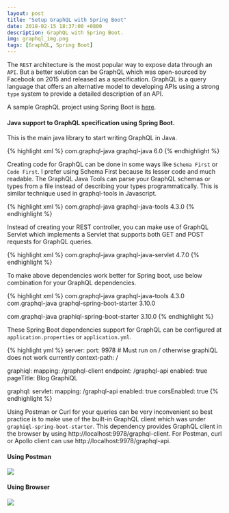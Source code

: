 ```yaml
---
layout: post
title: "Setup GraphQL with Spring Boot"
date: 2018-02-15 18:37:00 +0800
description: GraphQL with Spring Boot.
img: graphql_img.png
tags: [GraphQL, Spring Boot]
---
```


The `REST` architecture is the most popular way to expose data through an `API`. But a better solution can be GraphQL which was open-sourced by Facebook on 2015 and released as a specification. GraphQL is a query language that offers an alternative model to developing APIs using a strong `type` system to provide a detailed description of an API.

A sample GraphQL project using Spring Boot is [here](https://github.com/nellmedina/graphql-spring-boot).

#### Java support to GraphQL specification using Spring Boot.

This is the main java library to start writing GraphQL in Java.

{% highlight xml %}
<dependency>
    <groupId>com.graphql-java</groupId>
    <artifactId>graphql-java</artifactId>
    <version>6.0</version>
</dependency>
{% endhighlight %}

Creating code for GraphQL can be done in some ways like `Schema First` or `Code First`. I prefer using Schema First because its lesser code and much readable. The GraphQL Java Tools can parse your GraphQL schemas or types from a file instead of describing your types programmatically. This is similar technique used in graphql-tools in Javascript.

{% highlight xml %}
<dpendency>
    <groupId>com.graphql-java</groupId>
    <artifactId>graphql-java-tools</artifactId>
    <version>4.3.0</version>
</dependency>
{% endhighlight %}

 Instead of creating your REST controller, you can make use of GraphQL Servlet which implements a Servlet that supports both GET and POST requests for GraphQL queries.

{% highlight xml %}
<dependency>
    <groupId>com.graphql-java</groupId>
    <artifactId>graphql-java-servlet</artifactId>
    <version>4.7.0</version>
</dependency>
{% endhighlight %}

To make above dependencies work better for Spring boot, use below combination for your GraphQL dependencies.

{% highlight xml %}
<dependency>
	<groupId>com.graphql-java</groupId>
	<artifactId>graphql-java-tools</artifactId>
	<version>4.3.0</version>
</dependency>
<dependency>
	<groupId>com.graphql-java</groupId>
	<artifactId>graphql-spring-boot-starter</artifactId>
	<version>3.10.0</version>
</dependency>
<!-- to embed GraphiQL tool -->
<dependency>
	<groupId>com.graphql-java</groupId>
	<artifactId>graphiql-spring-boot-starter</artifactId>
	<version>3.10.0</version>
</dependency>
<!-- to embed GraphiQL tool -->
{% endhighlight %}

These Spring Boot dependencies support for GraphQL can be configured at `application.properties` or `application.yml`.

{% highlight yml %}
server:
    port: 9978
    # Must run on / otherwise graphiQL does not work currently
    context-path: /

graphiql:
    mapping: /graphql-client
    endpoint: /graphql-api
    enabled: true
    pageTitle: Blog GraphiQL

graphql:
    servlet:
       mapping: /graphql-api
       enabled: true
       corsEnabled: true
{% endhighlight %}

Using Postman or Curl for your queries can be very inconvenient so best practice is to make use of the built-in GraphQL client which was under `graphiql-spring-boot-starter`. This dependency provides GraphQL client in the browser by using http://localhost:9978/graphql-client. For Postman, curl or Apollo client can use http://localhost:9978/graphql-api.

#### Using Postman

![]({{site.baseurl}}/assets/img/graphql_postman.png)

#### Using Browser

![]({{site.baseurl}}/assets/img/graphql_browser.png)